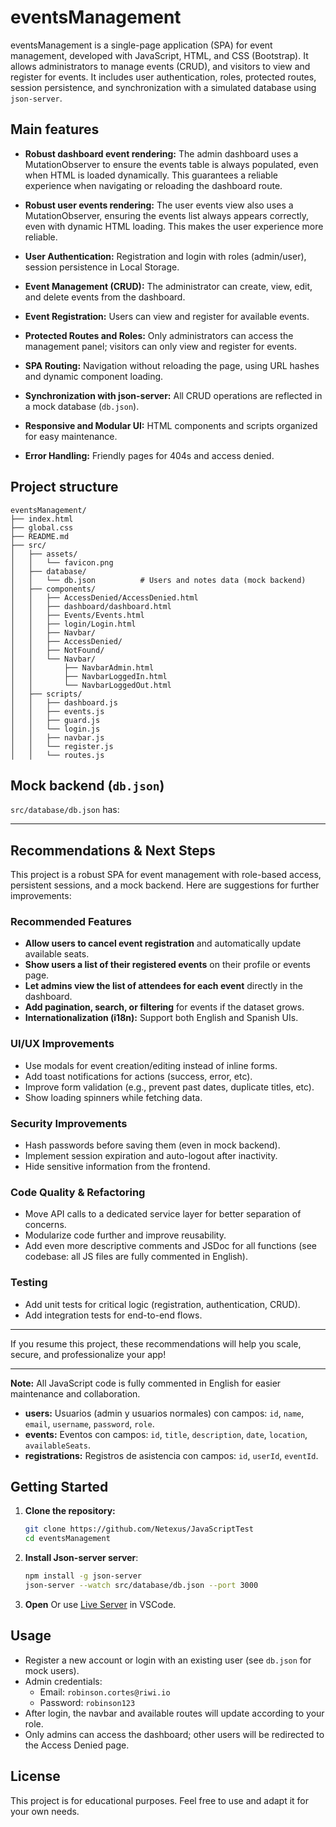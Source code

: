 # eventsManagement

eventsManagement is a single-page application (SPA) for event management, developed with JavaScript, HTML, and CSS (Bootstrap). It allows administrators to manage events (CRUD), and visitors to view and register for events. It includes user authentication, roles, protected routes, session persistence, and synchronization with a simulated database using `json-server`.

## Main features

- **Robust dashboard event rendering:** The admin dashboard uses a MutationObserver to ensure the events table is always populated, even when HTML is loaded dynamically. This guarantees a reliable experience when navigating or reloading the dashboard route.
- **Robust user events rendering:** The user events view also uses a MutationObserver, ensuring the events list always appears correctly, even with dynamic HTML loading. This makes the user experience more reliable.

- **User Authentication:** Registration and login with roles (admin/user), session persistence in Local Storage.
- **Event Management (CRUD):** The administrator can create, view, edit, and delete events from the dashboard.
- **Event Registration:** Users can view and register for available events.
- **Protected Routes and Roles:** Only administrators can access the management panel; visitors can only view and register for events.
- **SPA Routing:** Navigation without reloading the page, using URL hashes and dynamic component loading.
- **Synchronization with json-server:** All CRUD operations are reflected in a mock database (`db.json`).
- **Responsive and Modular UI:** HTML components and scripts organized for easy maintenance.
- **Error Handling:** Friendly pages for 404s and access denied.

## Project structure

```
eventsManagement/
├── index.html
├── global.css
├── README.md
├── src/
│   ├── assets/
│   │   └── favicon.png
│   ├── database/
│   │   └── db.json          # Users and notes data (mock backend)
│   ├── components/
│   │   ├── AccessDenied/AccessDenied.html
│   │   ├── dashboard/dashboard.html
│   │   ├── Events/Events.html
│   │   ├── login/Login.html
│   │   ├── Navbar/
│   │   ├── AccessDenied/
│   │   ├── NotFound/
│   │   └── Navbar/
│   │       ├── NavbarAdmin.html
│   │       ├── NavbarLoggedIn.html
│   │       └── NavbarLoggedOut.html
│   ├── scripts/
│   │   ├── dashboard.js
│   │   ├── events.js
│   │   ├── guard.js
│   │   └── login.js
│   │   ├── navbar.js
│   │   └── register.js
│   │   └── routes.js

```

## Mock backend (`db.json`)

`src/database/db.json` has:

---

## Recommendations & Next Steps

This project is a robust SPA for event management with role-based access, persistent sessions, and a mock backend. Here are suggestions for further improvements:

### Recommended Features

- **Allow users to cancel event registration** and automatically update available seats.
- **Show users a list of their registered events** on their profile or events page.
- **Let admins view the list of attendees for each event** directly in the dashboard.
- **Add pagination, search, or filtering** for events if the dataset grows.
- **Internationalization (i18n):** Support both English and Spanish UIs.

### UI/UX Improvements

- Use modals for event creation/editing instead of inline forms.
- Add toast notifications for actions (success, error, etc).
- Improve form validation (e.g., prevent past dates, duplicate titles, etc).
- Show loading spinners while fetching data.

### Security Improvements

- Hash passwords before saving them (even in mock backend).
- Implement session expiration and auto-logout after inactivity.
- Hide sensitive information from the frontend.

### Code Quality & Refactoring

- Move API calls to a dedicated service layer for better separation of concerns.
- Modularize code further and improve reusability.
- Add even more descriptive comments and JSDoc for all functions (see codebase: all JS files are fully commented in English).

### Testing

- Add unit tests for critical logic (registration, authentication, CRUD).
- Add integration tests for end-to-end flows.

---

If you resume this project, these recommendations will help you scale, secure, and professionalize your app!

---

**Note:** All JavaScript code is fully commented in English for easier maintenance and collaboration.

- **users:** Usuarios (admin y usuarios normales) con campos: `id`, `name`, `email`, `username`, `password`, `role`.
- **events:** Eventos con campos: `id`, `title`, `description`, `date`, `location`, `availableSeats`.
- **registrations:** Registros de asistencia con campos: `id`, `userId`, `eventId`.

## Getting Started

1. **Clone the repository:**
   ```bash
   git clone https://github.com/Netexus/JavaScriptTest
   cd eventsManagement
   ```
2. **Install Json-server server**:
   ```bash
   npm install -g json-server
   json-server --watch src/database/db.json --port 3000
   ```
3. **Open** Or use [Live Server](https://marketplace.visualstudio.com/items?itemName=ritwickdey.LiveServer) in VSCode.

## Usage

- Register a new account or login with an existing user (see `db.json` for mock users).
- Admin credentials:
  - Email: `robinson.cortes@riwi.io`
  - Password: `robinson123`
- After login, the navbar and available routes will update according to your role.
- Only admins can access the dashboard; other users will be redirected to the Access Denied page.

## License

This project is for educational purposes. Feel free to use and adapt it for your own needs.
